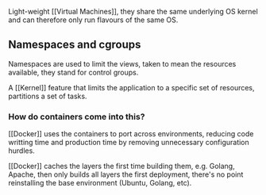 Light-weight [[Virtual Machines]], they share the same underlying OS kernel and can therefore only run flavours of the same OS.

## Namespaces and cgroups

Namespaces are used to limit the views, taken to mean the resources available, they stand for control groups.

A [[Kernel]] feature that limits the application to a specific set of resources, partitions a set of tasks.

### How do containers come into this?

[[Docker]] uses the containers to port across environments, reducing code writting time and production time by removing unnecessary configuration hurdles.

[[Docker]] caches the layers the first time building them, e.g. Golang, Apache, then only builds all layers the first deployment, there's no point reinstalling the base environment (Ubuntu, Golang, etc).